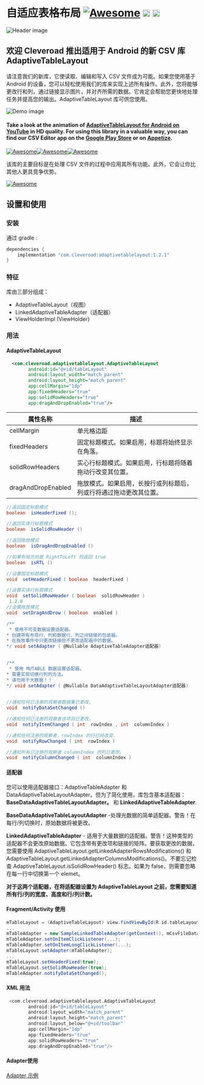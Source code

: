 # 自适应表格布局 [![Awesome](https://cdn.rawgit.com/sindresorhus/awesome/d7305f38d29fed78fa85652e3a63e154dd8e8829/media/badge.svg)](https://github.com/sindresorhus/awesome) <img src="https://www.cleveroad.com/public/comercial/label-android.svg" height="19"> <a href="https://www.cleveroad.com/?utm_source=github&utm_medium=label&utm_campaign=contacts"><img src="https://www.cleveroad.com/public/comercial/label-cleveroad.svg" height="19"></a>
![Header image](/images/header.png)

## 欢迎 Cleveroad 推出适用于 Android 的新 CSV 库 AdaptiveTableLayout

请注意我们的新库，它使读取、编辑和写入 CSV 文件成为可能。如果您使用基于 Android 的设备，您可以轻松使用我们的库来实现上述所有操作。此外，您将能够更改行和列，通过链接显示图片，并对齐所需的数据。它肯定会帮助您更快地处理任务并提高您的输出。AdaptiveTableLayout 库可供您使用。

![Demo image](/images/demo.gif)

#### Take a look at the animation of <strong><a target="_blank" href="https://www.youtube.com/watch?v=YTwpEPIlhuE">AdaptiveTableLayout for Android on YouTube</a></strong> in HD quality. For using this library in a valuable way, you can find our CSV Editor app on the <a target="_blank"  href="https://play.google.com/store/apps/details?id=com.cleveroad.tablelayout">Google Play Store</a> or on <a target="_blank"  href="https://appetize.io/app/wgacjavwr57fec241bq802gzcg?device=nexus5&scale=75&orientation=portrait&osVersion=7.0">Appetize</a>.
[![Awesome](/images/youtube.png)](https://www.youtube.com/watch?v=YTwpEPIlhuE)[![Awesome](/images/google-play.png)](https://play.google.com/store/apps/details?id=com.cleveroad.tablelayout)[![Awesome](/images/appertize.png)](https://appetize.io/app/wgacjavwr57fec241bq802gzcg?device=nexus5&scale=75&orientation=portrait&osVersion=7.0)

该库的主要目标是在处理 CSV 文件的过程中应用其所有功能。此外，它会让你比其他人更具竞争优势。

[![Awesome](/images/logo-footer.png)](https://www.cleveroad.com/?utm_source=github&utm_medium=label&utm_campaign=contacts)
<br/>
## 设置和使用
### 安装
通过 gradle : 
```groovy
dependencies {
    implementation "com.cleveroad:adaptivetablelayout:1.2.1"
}
```
### 特征 ###
库由三部分组成：
- AdaptiveTableLayout（视图）
- LinkedAdaptiveTableAdapter（适配器）
- ViewHolderImpl (ViewHolder)

### 用法 ###
#### AdaptiveTableLayout ####
```XML
  <com.cleveroad.adaptivetablelayout.AdaptiveTableLayout
        android:id="@+id/tableLayout"
        android:layout_width="match_parent"
        android:layout_height="match_parent"      
        app:cellMargin="1dp"
        app:fixedHeaders="true"
        app:solidRowHeaders="true"
        app:dragAndDropEnabled="true"/>
```
|  属性名称	 | 描述 |
|---|---|
| cellMargin  | 单元格边距 |
| fixedHeaders  | 固定标题模式。如果启用，标题将始终显示在角落。|
| solidRowHeaders  | 实心行标题模式。如果启用，行标题将随着拖动行改变其位置。|
| dragAndDropEnabled | 拖放模式。如果启用，长按行或列标题后，列或行将通过拖动更改其位置。|

```groovy
//返回固定标题模式
boolean  isHeaderFixed ();

//返回实体行标题模式
boolean  isSolidRowHeader ()

//返回拖放模式
boolean  isDragAndDropEnabled ()

//如果布局方向是 RightToLeft 则返回 true 
boolean  isRTL ()

//设置固定标题模式
void  setHeaderFixed ( boolean  headerFixed )

//设置实体行标题模式
void  setSolidRowHeader ( boolean  solidRowHeader )
 1.2.0 
//设置拖放模式
void  setDragAndDrow ( boolean  enabled )

/**
 * 使用不可变数据设置适配器。
* 创建带有布局行、列和数据行、列之间链接的包装器。
* 在拖放事件中只更改链接但不更改适配器中的数据。
*/ void setAdapter ( @Nullable AdaptiveTableAdapter适配器) 
   

/**
 * 使用 MUTABLE 数据设置适配器。
* 需要实现切换行列的方法。    
* 请勿用于大数据！！
*/ void setAdapter ( @Nullable DataAdaptiveTableLayoutAdapter适配器) 
   

//通知任何已注册的观察者数据集已更改。
void  notifyDataSetChanged ()

//通知任何已注册的观察者该项目已更改。
void  notifyItemChanged ( int  rowIndex , int  columnIndex )

//通知任何注册的观察者，rowIndex 的行已经改变。
void  notifyRowChanged ( int  rowIndex )

//通知所有已注册的观察者 columnIndex 的列已更改。
void  notifyColumnChanged ( int  columnIndex )
```
#### 适配器 ####
您可以使用适配器接口：AdaptiveTableAdapter 和 DataAdaptiveTableLayoutAdapter。但为了简化使用，库包含基本适配器： <b>BaseDataAdaptiveTableLayoutAdapter。</b> 和 <b>LinkedAdaptiveTableAdapter</b>.

<b>BaseDataAdaptiveTableLayoutAdapter</b> -处理光数据的简单适配器。警告！在每行/列切换时，原始数据将被更改。

<b>LinkedAdaptiveTableAdapter</b> - 适用于大量数据的适配器。警告！这种类型的适配器不会更改原始数据。它包含带有更改项和链接的矩阵。要获取更改的数据，您需要使用 AdaptiveTableLayout.getLinkedAdapterRowsMo​​difications() 和 AdaptiveTableLayout.getLinkedAdapterColumnsModifications()。不要忘记检查 AdaptiveTableLayout.isSolidRowHeader() 标志。如果为 false，则需要忽略在每一行中切换第一个 elemet。

<b>对于这两个适配器，在将适配器设置为 AdaptiveTableLayout 之前，您需要知道所有行/列的宽度、高度和行/列计数。</b>
#### Fragment/Activity 使用 ####
```groovy
mTableLayout = (AdaptiveTableLayout) view.findViewById(R.id.tableLayout);
...
mTableAdapter = new SampleLinkedTableAdapter(getContext(), mCsvFileDataSource);
mTableAdapter.setOnItemClickListener(...);
mTableAdapter.setOnItemLongClickListener(...);
mTableLayout.setAdapter(mTableAdapter);
...
mTableLayout.setHeaderFixed(true);
mTableLayout.setSolidRowHeader(true);
mTableAdapter.notifyDataSetChanged();
```
#### XML 用法 ####
```groovy
 <com.cleveroad.adaptivetablelayout.AdaptiveTableLayout
        android:id="@+id/tableLayout"
        android:layout_width="match_parent"
        android:layout_height="match_parent"
        android:layout_below="@+id/toolbar"
        app:cellMargin="1dp"
        app:fixedHeaders="true"
        app:solidRowHeaders="true"
        app:dragAndDropEnabled="true"/>
```
#### Adapter使用 ####
<a href="sample/src/main/java/com/cleveroad/sample/adapter/SampleLinkedTableAdapter.java"> Adapter 示例 </a>

